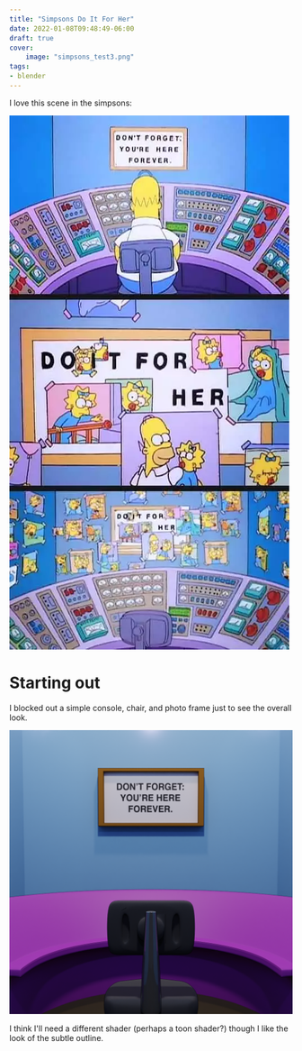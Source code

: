 ```yaml
---
title: "Simpsons Do It For Her"
date: 2022-01-08T09:48:49-06:00
draft: true
cover:
    image: "simpsons_test3.png"
tags:
- blender
---
```


I love this scene in the simpsons:

![do it for her](reference.png)

# Starting out

I blocked out a simple console, chair, and photo frame just to see the overall look.

![initial render](simpsons_test3.png)

I think I'll need a different shader (perhaps a toon shader?) though I like the look of the subtle outline.
